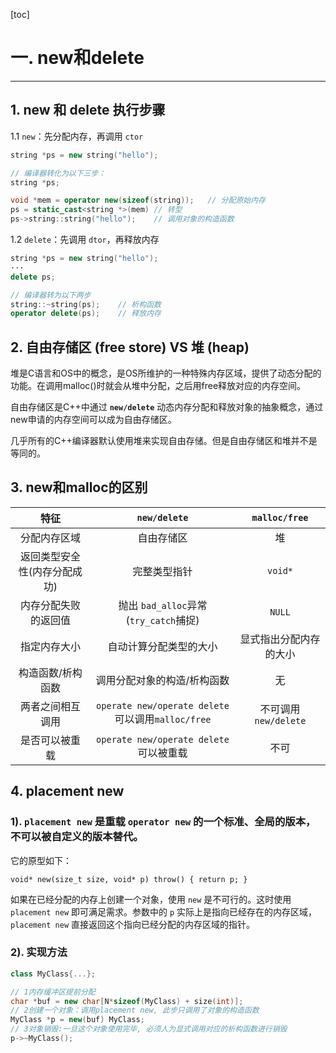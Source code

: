 [toc]

# 一. new和delete

-------------

## 1. new 和 delete 执行步骤

1.1 `new`：先分配内存，再调用 `ctor`

```c++
string *ps = new string("hello");

// 编译器转化为以下三步：
string *ps;

void *mem = operator new(sizeof(string));	// 分配原始内存
ps = static_cast<string *>(mem)	// 转型
ps->string::string("hello");	// 调用对象的构造函数
```

1.2 `delete`：先调用 `dtor`，再释放内存

```c++
string *ps = new string("hello");
···
delete ps;

// 编译器转为以下两步
string::~string(ps);	// 析构函数
operator delete(ps);	// 释放内存
```



## 2. 自由存储区 (free store)  VS 堆 (heap)

堆是C语言和OS中的概念，是OS所维护的一种特殊内存区域，提供了动态分配的功能。在调用malloc()时就会从堆中分配，之后用free释放对应的内存空间。

自由存储区是C++中通过 **`new/delete`** 动态内存分配和释放对象的抽象概念，通过new申请的内存空间可以成为自由存储区。

几乎所有的C++编译器默认使用堆来实现自由存储。但是自由存储区和堆并不是等同的。

## 3. new和malloc的区别

|             特征             |                   `new/delete`                    |     `malloc/free`      |
| :--------------------------: | :-----------------------------------------------: | :--------------------: |
|         分配内存区域         |                    自由存储区                     |           堆           |
| 返回类型安全性(内存分配成功) |                   完整类型指针                    |        `void*`         |
|     内存分配失败的返回值     |       抛出 `bad_alloc`异常(`try_catch`捕捉)       |         `NULL`         |
|         指定内存大小         |              自动计算分配类型的大小               | 显式指出分配内存的大小 |
|      构造函数/析构函数       |            调用分配对象的构造/析构函数            |           无           |
|       两者之间相互调用       | `operate new/operate delete`可以调用`malloc/free` |  不可调用`new/delete`  |
|        是否可以被重载        |      `operate new/operate delete` 可以被重载      |          不可          |

## 4. placement new

### 		1).  `placement new`  是重载 `operator new` 的一个标准、全局的版本，不可以被自定义的版本替代。

它的原型如下：

`void* new(size_t size, void* p) throw() { return p; }`

如果在已经分配的内存上创建一个对象，使用 `new` 是不可行的。这时使用 `placement new` 即可满足需求。参数中的 `p` 实际上是指向已经存在的内存区域，`placement new` 直接返回这个指向已经分配的内存区域的指针。

### 		2). 实现方法

```c++
class MyClass{...};

// 1内存缓冲区提前分配
char *buf = new char[N*sizeof(MyClass) + size(int)];
// 2创建一个对象：调用placement new, 此步只调用了对象的构造函数
MyClass *p = new(buf) MyClass;
// 3对象销毁:一旦这个对象使用完毕, 必须人为显式调用对应的析构函数进行销毁
p->~MyClass();

```

